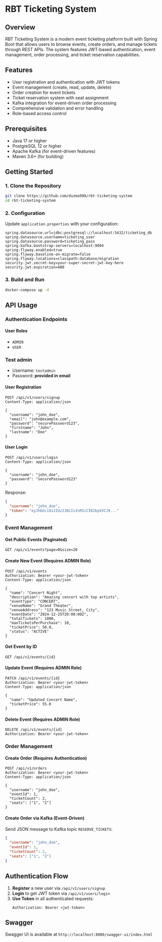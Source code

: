 # RBT Ticketing System

## Overview
RBT Ticketing System is a modern event ticketing platform built with Spring Boot that allows users to browse events, create orders, and manage tickets through REST APIs. The system features JWT-based authentication, event management, order processing, and ticket reservation capabilities.

## Features
- User registration and authentication with JWT tokens
- Event management (create, read, update, delete)
- Order creation for event tickets
- Ticket reservation system with seat assignment
- Kafka integration for event-driven order processing
- Comprehensive validation and error handling
- Role-based access control

## Prerequisites
- Java 17 or higher
- PostgreSQL 12 or higher
- Apache Kafka (for event-driven features)
- Maven 3.6+ (for building)

## Getting Started

### 1. Clone the Repository
```bash
git clone https://github.com/duzma998/rbt-ticketing-system
cd rbt-ticketing-system
```

### 2. Configuration
Update `application.properties` with your configuration:
```properties
spring.datasource.url=jdbc:postgresql://localhost:5432/ticketing_db
spring.datasource.username=ticketing_user
spring.datasource.password=ticketing_pass
spring.kafka.bootstrap-servers=localhost:9094
spring.flyway.enabled=true
spring.flyway.baseline-on-migrate=false
spring.flyway.locations=classpath:database/migration
security.jwt.secret-key=your-super-secret-jwt-key-here
security.jwt.expiration=480
```

### 3. Build and Run
```bash
docker-compose up -d
```

## API Usage

### Authentication Endpoints

#### User Roles
- `ADMIN`
- `USER`

### Test admin
- Username: `testadmin`
- Password: **provided in email**

#### User Registration
```http
POST /api/v1/users/signup
Content-Type: application/json

{
  "username": "john_doe",
  "email": "john@example.com",
  "password": "securePassword123",
  "firstname": "John",
  "lastname": "Doe"
}
```

#### User Login
```http
POST /api/v1/users/login
Content-Type: application/json

{
  "username": "john_doe",
  "password": "securePassword123"
}
```

Response:
```json
{
  "username": "john_doe",
  "token": "eyJhbGciOiJIUzI1NiIsInR5cCI6IkpXVCJ9..."
}
```

### Event Management

#### Get Public Events (Paginated)
```http
GET /api/v1/events?page=0&size=20
```

#### Create New Event (Requires ADMIN Role)
```http
POST /api/v1/events
Authorization: Bearer <your-jwt-token>
Content-Type: application/json

{
  "name": "Concert Night",
  "description": "Amazing concert with top artists",
  "eventType": "CONCERT",
  "venueName": "Grand Theater",
  "venueAddress": "123 Music Street, City",
  "eventDate": "2024-12-25T20:00:00Z",
  "totalTickets": 1000,
  "maxTicketsPerPurchase": 10,
  "ticketPrice": 50.0,
  "status": "ACTIVE"
}
```

#### Get Event by ID
```http
GET /api/v1/events/{id}
```

#### Update Event (Requires ADMIN Role)
```http
PATCH /api/v1/events/{id}
Authorization: Bearer <your-jwt-token>
Content-Type: application/json

{
  "name": "Updated Concert Name",
  "ticketPrice": 55.0
}
```

#### Delete Event (Requires ADMIN Role)
```http
DELETE /api/v1/events/{id}
Authorization: Bearer <your-jwt-token>
```

### Order Management

#### Create Order (Requires Authentication)
```http
POST /api/v1/orders
Authorization: Bearer <your-jwt-token>
Content-Type: application/json

{
  "username": "john_doe",
  "eventId": 1,
  "ticketCount": 2,
  "seats": ["1", "2"]
}
```

#### Create Order via Kafka (Event-Driven)
Send JSON message to Kafka topic `RESERVE_TICKETS`:
```json
{
  "username": "john_doe",
  "eventId": 1,
  "ticketCount": 2,
  "seats": ["1", "2"]
}
```

## Authentication Flow

1. **Register** a new user via `/api/v1/users/signup`
2. **Login** to get JWT token via `/api/v1/users/login`
3. **Use Token** in all authenticated requests:
   ```
   Authorization: Bearer <jwt-token>
   ```

## Swagger
Swagger UI is available at `http://localhost:8080/swagger-ui/index.html`